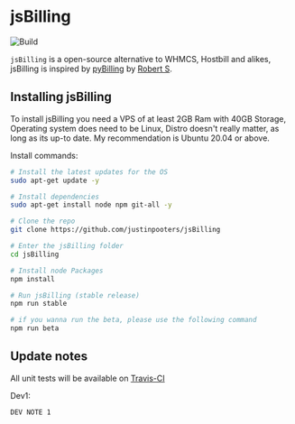 # jsBilling
![Build](https://app.travis-ci.com/JustinPooters/jsBilling.svg?branch=main)

``jsBilling`` is a open-source alternative to WHMCS, Hostbill and alikes, jsBilling is inspired by [pyBilling](https://github.com/pyTrinkets/pyBilling) by [Robert S](https://robert-s.dev).

## Installing jsBilling
To install jsBilling you need a VPS of at least 2GB Ram with 40GB Storage, Operating system does need to be Linux, Distro doesn't really matter, as long as its up-to date. My recommendation is Ubuntu 20.04 or above. 

Install commands:
```bash
# Install the latest updates for the OS
sudo apt-get update -y

# Install dependencies
sudo apt-get install node npm git-all -y

# Clone the repo
git clone https://github.com/justinpooters/jsBilling

# Enter the jsBilling folder
cd jsBilling

# Install node Packages
npm install

# Run jsBilling (stable release)
npm run stable

# if you wanna run the beta, please use the following command
npm run beta
```

## Update notes
All unit tests will be available on [Travis-CI](https://app.travis-ci.com/github/JustinPooters/jsBilling)

Dev1:
```
DEV NOTE 1
```